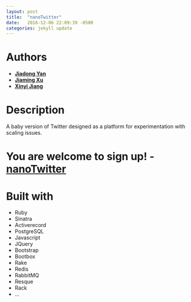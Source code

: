 ```yaml
---
layout: post
title:  "nanoTwitter"
date:   2016-12-06 22:09:39 -0500
categories: jekyll update
---
```

# Authors

- **[Jiadong Yan](https://github.com/FrankYan93)**
- **[Jiaming Xu](https://github.com/Dragoncell)**
- **[Xinyi Jiang](https://github.com/xyjiang94)**

# Description
A baby version of Twitter designed as a platform for experimentation with scaling issues.

# You are welcome to sign up! - [nanoTwitter](https://nano-twitter-dratini.herokuapp.com)

# Built with

- Ruby
- Sinatra
- Activerecord
- PostgreSQL
- Javascript
- JQuery
- Bootstrap
- Bootbox
- Rake
- Redis
- RabbitMQ
- Resque
- Rack
- ...
